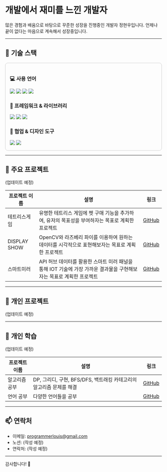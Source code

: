 # 개발에서 재미를 느낀 개발자

많은 경험과 배움으로 바탕으로 꾸준한 성장을 진행중인 개발자 정현우입니다.
언제나 끝이 없다는 마음으로 계속해서 성장중입니다.

---

## 🚀 기술 스택

<div style="border: 1px solid #ccc; padding: 1em; border-radius: 8px">

### 💻 사용 언어  
<img src="https://img.shields.io/badge/C-A8B9CC?style=for-the-badge&logo=c&logoColor=white">
<img src="https://img.shields.io/badge/C++-00599C?style=for-the-badge&logo=cplusplus&logoColor=white">
<img src="https://img.shields.io/badge/JavaScript-F7DF1E?style=for-the-badge&logo=javascript&logoColor=black">
<img src="https://img.shields.io/badge/Python-3776AB?style=for-the-badge&logo=python&logoColor=white">


### 🧩 프레임워크 & 라이브러리  
<img src="https://img.shields.io/badge/React-20232A?style=for-the-badge&logo=react">
<img src="https://img.shields.io/badge/React_Native-61DAFB?style=for-the-badge&logo=react">
<img src="https://img.shields.io/badge/Spring_Boot-6DB33F?style=for-the-badge&logo=springboot">

### 🤝 협업 & 디자인 도구  
<img src="https://img.shields.io/badge/Figma-F24E1E?style=for-the-badge&logo=figma&logoColor=white">
<img src="https://img.shields.io/badge/Slack-4A154B?style=for-the-badge&logo=slack&logoColor=white">

</div>

---

## 📌 주요 프로젝트

(업데이트 예정)

| 프로젝트 이름 | 설명 | 링크 |
|---------------|------|------|
| 테트리스게임 | 유명한 테트리스 게임에 펫 구매 기능을 추가하여, 유저의 목표성을 부여하자는 목표로 계획한 프로젝트 | [GitHub](https://github.com/xlouisjungx/c_game_project.git) |
| DISPLAY SHOW | OpenCV와 라즈베리 파이를 이용하여 원하는 데이터를 시각적으로 표현해보자는 목표로 계획한 프로젝트 | [GitHub](https://github.com/xlouisjungx/Project_MBH.git) |
| 스마트미러 | API 허브 데이터를 활용한 스마트 미러 패널을 통해 IOT 기술에 가장 가까운 결과물을 구현해보자는 목표로 계획한 프로젝트 | [GitHub](https://github.com/xlouisjungx/Project_MBH.git) |

---

## 📌 개인 프로젝트

(업데이트 예정)

---

## 📌 개인 학습

(업데이트 예정)

| 프로젝트 이름 | 설명 | 링크 |
|---------------|------|------|
| 알고리즘 공부 | DP, 그리디, 구현, BFS/DFS, 백트래킹 카테고리의 알고리즘 문제를 해결 | [GitHub](https://github.com/xlouisjungx/Algorithm_Study.git) |
| 언어 공부 | 다양한 언어들을 공부 | [GitHub](https://github.com/xlouisjungx/coding_langs.git) |

---

## 📫 연락처

- 이메일: programmerlouis@gmail.com
- 노션: (작성 예정)
- 연락처: (작성 예정)

---

감사합니다! 🙌
